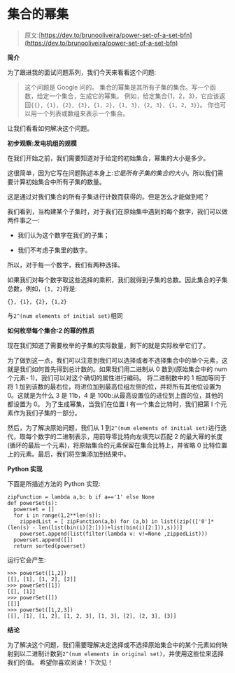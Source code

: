 # 集合的幂集

> 原文:[https://dev.to/brunooliveira/power-set-of-a-set-bfn](https://dev.to/brunooliveira/power-set-of-a-set-bfn)

**简介**

为了跟进我的面试问题系列，我们今天来看看这个问题:

> 这个问题是 Google 问的。
> 集合的幂集是其所有子集的集合。写一个函数，给定一个集合，生成它的幂集。
> 例如，给定集合{1，2，3}，它应该返回`{{}, {1}, {2}, {3}, {1, 2}, {1, 3}, {2, 3}, {1, 2, 3}}`。
> 你也可以用一个列表或数组来表示一个集合。

让我们看看如何解决这个问题。

**初步观察:发电机组的规模**

在我们开始之前，我们需要知道对于给定的初始集合，幂集的大小是多少。

这很简单，因为它写在问题陈述本身上:*它是所有子集的集合的大小*。所以我们需要计算初始集合中所有子集的数量。

这是通过对我们集合的所有子集进行计数而获得的。但是怎么才能做到呢？

我们看到，当构建某个子集时，对于我们在原始集中遇到的每个数字，我们可以做两件事之一:

*   我们认为这个数字在我们的子集；

*   我们不考虑子集里的数字。

所以，对于每一个数字，我们有两种选择。

如果我们对每个数字取这些选择的乘积，我们就得到子集的总数。因此集合的子集总数，例如，`{1, 2}`将是:

`{}, {1}, {2}, {1,2}`

与`2^(num elements of initial set)`相同

**如何枚举每个集合:2 的幂的性质**

现在我们知道了需要枚举的子集的实际数量，剩下的就是实际枚举它们了。

为了做到这一点，我们可以注意到我们可以选择或者不选择集合中的单个元素，这就是我们如何首先得到总计数的。如果我们用二进制从 0 数到(原始集合中的 num 个元素- 1)，我们可以对这个确切的属性进行编码。
将二进制数中的 1 相加等同于将 1 加到该数的最右位，将进位加到最高位组左侧的位，并将所有其他位设置为 0。这就是为什么 3 是 11b，4 是 100b:从最高设置位的进位到上面的位，其他的都设置为 0。
为了生成幂集，当我们在位置 I 有一个集合比特时，我们把第 I 个元素作为我们子集的一部分。

然后，为了解决原始问题，我们从 1 到`2^(num elements of initial set)`进行迭代，取每个数字的二进制表示，用前导零比特向左填充以匹配 2 的最大幂的长度(循环的最后一个元素)，将原始集合的元素保留在集合比特上，并省略 0 比特位置上的元素。最后，我们将空集添加到结果中。

**Python 实现**

下面是所描述方法的 Python 实现:

```
zipFunction = lambda a,b: b if a=='1' else None
def powerSet(s):
  powerset = []
  for i in range(1,2**len(s)):
    zippedList = [ zipFunction(a,b) for (a,b) in list((zip((['0']*(len(s) - len(list(bin(i)[2:])))+list(bin(i)[2:])),s)))]
    powerset.append(list(filter(lambda v: v!=None ,zippedList)))
  powerset.append([])  
  return sorted(powerset) 
```

运行它会产生:

```
>>> powerSet([1,2])
[[], [1], [1, 2], [2]]
>>> powerSet([1])
[[], [1]]
>>> powerSet([])
[[]]
>>> powerSet([1,2,3])
[[], [1], [1, 2], [1, 2, 3], [1, 3], [2], [2, 3], [3]] 
```

**结论**

为了解决这个问题，我们需要理解决定选择或不选择原始集合中的某个元素如何映射到以二进制计数到`2^(num elements in original set)`，并使用这些位来选择我们的值。
希望你喜欢阅读！下次见！